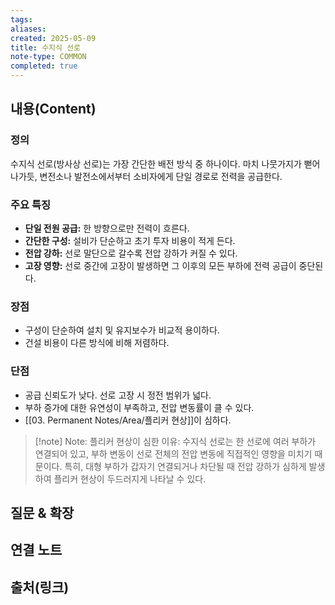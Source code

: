 ```yaml
---
tags: 
aliases: 
created: 2025-05-09
title: 수지식 선로
note-type: COMMON
completed: true
---
```


## 내용(Content)
### 정의
수지식 선로(방사상 선로)는 가장 간단한 배전 방식 중 하나이다. 마치 나뭇가지가 뻗어 나가듯, 변전소나 발전소에서부터 소비자에게 단일 경로로 전력을 공급한다.

### 주요 특징
- **단일 전원 공급:** 한 방향으로만 전력이 흐른다.
- **간단한 구성:** 설비가 단순하고 초기 투자 비용이 적게 든다.
- **전압 강하:** 선로 말단으로 갈수록 전압 강하가 커질 수 있다.
- **고장 영향:** 선로 중간에 고장이 발생하면 그 이후의 모든 부하에 전력 공급이 중단된다.

### 장점
- 구성이 단순하여 설치 및 유지보수가 비교적 용이하다.
- 건설 비용이 다른 방식에 비해 저렴하다.

### 단점
- 공급 신뢰도가 낮다. 선로 고장 시 정전 범위가 넓다.
- 부하 증가에 대한 유연성이 부족하고, 전압 변동률이 클 수 있다.
- [[03. Permanent Notes/Area/플리커 현상]]이 심하다.

>[!note] Note: 플리커 현상이 심한 이유:
>수지식 선로는 한 선로에 여러 부하가 연결되어 있고, 부하 변동이 선로 전체의 전압 변동에 직접적인 영향을 미치기 때문이다. 특히, 대형 부하가 갑자기 연결되거나 차단될 때 전압 강하가 심하게 발생하여 플리커 현상이 두드러지게 나타날 수 있다.
## 질문 & 확장


## 연결 노트

## 출처(링크)

